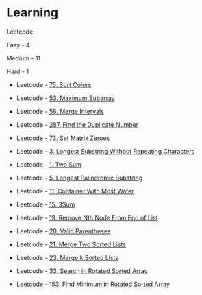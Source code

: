 # Learning

Leetcode:

Easy - 4

Medium - 11

Hard - 1

- Leetcode - [75. Sort Colors](https://github.com/EshwarCVS/Learning/blob/master/Leetcode/Problems/Medium/sortColors.py)
- Leetcode - [53. Maximum Subarray](https://github.com/EshwarCVS/Learning/blob/master/Leetcode/Problems/Easy/maxSubArray.py)

- Leetcode - [56. Merge Intervals](https://github.com/EshwarCVS/Learning/blob/master/Leetcode/Problems/Medium/merge.py)
- Leetcode - [287. Find the Duplicate Number](https://github.com/EshwarCVS/Learning/blob/master/Leetcode/Problems/Medium/findDuplicate.py)
- Leetcode - [73. Set Matrix Zeroes](https://github.com/EshwarCVS/Learning/blob/master/Leetcode/Problems/Medium/setZeroes.py)

- Leetcode - [3. Longest Substring Without Repeating Characters](https://github.com/EshwarCVS/Learning/blob/master/Leetcode/Problems/Medium/lengthOfLongestSubstring.py)
- Leetcode - [1. Two Sum](https://github.com/EshwarCVS/Learning/blob/master/Leetcode/Problems/Easy/twoSum.py)
- Leetcode - [5. Longest Palindromic Substring](https://github.com/EshwarCVS/Learning/blob/master/Leetcode/Problems/Medium/longestPalindrome.py)
- Leetcode - [11. Container With Most Water](https://github.com/EshwarCVS/Learning/blob/master/Leetcode/Problems/Medium/maxArea.py)
- Leetcode - [15. 3Sum](https://github.com/EshwarCVS/Learning/blob/master/Leetcode/Problems/Medium/threeSum.py)
- Leetcode - [19. Remove Nth Node From End of List](https://github.com/EshwarCVS/Learning/blob/master/Leetcode/Problems/Medium/removeNthFromEnd.py)
- Leetcode - [20. Valid Parentheses](https://github.com/EshwarCVS/Learning/blob/master/Leetcode/Problems/Easy/isValid.py)
- Leetcode - [21. Merge Two Sorted Lists](https://github.com/EshwarCVS/Learning/blob/master/Leetcode/Problems/Easy/mergeTwoLists.py)
- Leetcode - [23. Merge k Sorted Lists](https://github.com/EshwarCVS/Learning/blob/master/Leetcode/Problems/Hard/merge2Lists.py)
- Leetcode - [33. Search in Rotated Sorted Array](https://github.com/EshwarCVS/Learning/blob/master/Leetcode/Problems/Medium/search.py)
- Leetcode - [153. Find Minimum in Rotated Sorted Array](https://github.com/EshwarCVS/Learning/blob/master/Leetcode/Problems/Medium/findMin.py)